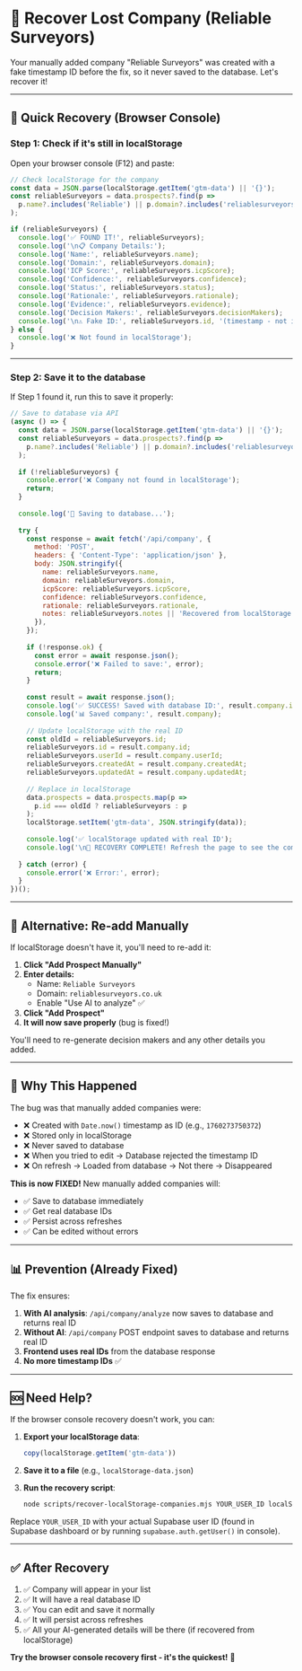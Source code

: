 # 🔧 Recover Lost Company (Reliable Surveyors)

Your manually added company "Reliable Surveyors" was created with a fake timestamp ID before the fix, so it never saved to the database. Let's recover it!

---

## 🚀 **Quick Recovery (Browser Console)**

### **Step 1: Check if it's still in localStorage**

Open your browser console (F12) and paste:

```javascript
// Check localStorage for the company
const data = JSON.parse(localStorage.getItem('gtm-data') || '{}');
const reliableSurveyors = data.prospects?.find(p => 
  p.name?.includes('Reliable') || p.domain?.includes('reliablesurveyors')
);

if (reliableSurveyors) {
  console.log('✅ FOUND IT!', reliableSurveyors);
  console.log('\n📋 Company Details:');
  console.log('Name:', reliableSurveyors.name);
  console.log('Domain:', reliableSurveyors.domain);
  console.log('ICP Score:', reliableSurveyors.icpScore);
  console.log('Confidence:', reliableSurveyors.confidence);
  console.log('Status:', reliableSurveyors.status);
  console.log('Rationale:', reliableSurveyors.rationale);
  console.log('Evidence:', reliableSurveyors.evidence);
  console.log('Decision Makers:', reliableSurveyors.decisionMakers);
  console.log('\n⚠️ Fake ID:', reliableSurveyors.id, '(timestamp - not in database)');
} else {
  console.log('❌ Not found in localStorage');
}
```

---

### **Step 2: Save it to the database**

If Step 1 found it, run this to save it properly:

```javascript
// Save to database via API
(async () => {
  const data = JSON.parse(localStorage.getItem('gtm-data') || '{}');
  const reliableSurveyors = data.prospects?.find(p => 
    p.name?.includes('Reliable') || p.domain?.includes('reliablesurveyors')
  );
  
  if (!reliableSurveyors) {
    console.error('❌ Company not found in localStorage');
    return;
  }
  
  console.log('🔄 Saving to database...');
  
  try {
    const response = await fetch('/api/company', {
      method: 'POST',
      headers: { 'Content-Type': 'application/json' },
      body: JSON.stringify({
        name: reliableSurveyors.name,
        domain: reliableSurveyors.domain,
        icpScore: reliableSurveyors.icpScore,
        confidence: reliableSurveyors.confidence,
        rationale: reliableSurveyors.rationale,
        notes: reliableSurveyors.notes || 'Recovered from localStorage',
      }),
    });
    
    if (!response.ok) {
      const error = await response.json();
      console.error('❌ Failed to save:', error);
      return;
    }
    
    const result = await response.json();
    console.log('✅ SUCCESS! Saved with database ID:', result.company.id);
    console.log('📊 Saved company:', result.company);
    
    // Update localStorage with the real ID
    const oldId = reliableSurveyors.id;
    reliableSurveyors.id = result.company.id;
    reliableSurveyors.userId = result.company.userId;
    reliableSurveyors.createdAt = result.company.createdAt;
    reliableSurveyors.updatedAt = result.company.updatedAt;
    
    // Replace in localStorage
    data.prospects = data.prospects.map(p => 
      p.id === oldId ? reliableSurveyors : p
    );
    localStorage.setItem('gtm-data', JSON.stringify(data));
    
    console.log('✅ localStorage updated with real ID');
    console.log('\n🎉 RECOVERY COMPLETE! Refresh the page to see the company.');
    
  } catch (error) {
    console.error('❌ Error:', error);
  }
})();
```

---

## 🔄 **Alternative: Re-add Manually**

If localStorage doesn't have it, you'll need to re-add it:

1. **Click "Add Prospect Manually"**
2. **Enter details:**
   - Name: `Reliable Surveyors`
   - Domain: `reliablesurveyors.co.uk`
   - Enable "Use AI to analyze" ✅
3. **Click "Add Prospect"**
4. **It will now save properly** (bug is fixed!)

You'll need to re-generate decision makers and any other details you added.

---

## 🐛 **Why This Happened**

The bug was that manually added companies were:
- ❌ Created with `Date.now()` timestamp as ID (e.g., `1760273750372`)
- ❌ Stored only in localStorage
- ❌ Never saved to database
- ❌ When you tried to edit → Database rejected the timestamp ID
- ❌ On refresh → Loaded from database → Not there → Disappeared

**This is now FIXED!** New manually added companies will:
- ✅ Save to database immediately
- ✅ Get real database IDs
- ✅ Persist across refreshes
- ✅ Can be edited without errors

---

## 📊 **Prevention (Already Fixed)**

The fix ensures:
1. **With AI analysis**: `/api/company/analyze` now saves to database and returns real ID
2. **Without AI**: `/api/company` POST endpoint saves to database and returns real ID
3. **Frontend uses real IDs** from the database response
4. **No more timestamp IDs** ✅

---

## 🆘 **Need Help?**

If the browser console recovery doesn't work, you can:

1. **Export your localStorage data**:
   ```javascript
   copy(localStorage.getItem('gtm-data'))
   ```
   
2. **Save it to a file** (e.g., `localStorage-data.json`)

3. **Run the recovery script**:
   ```bash
   node scripts/recover-localStorage-companies.mjs YOUR_USER_ID localStorage-data.json
   ```

Replace `YOUR_USER_ID` with your actual Supabase user ID (found in Supabase dashboard or by running `supabase.auth.getUser()` in console).

---

## ✅ **After Recovery**

1. ✅ Company will appear in your list
2. ✅ It will have a real database ID
3. ✅ You can edit and save it normally
4. ✅ It will persist across refreshes
5. ✅ All your AI-generated details will be there (if recovered from localStorage)

**Try the browser console recovery first - it's the quickest!** 🚀

